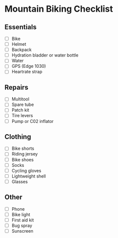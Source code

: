 # Mountain Biking Checklist

## Essentials

- [ ] Bike
- [ ] Helmet
- [ ] Backpack
- [ ] Hydration bladder or water bottle
- [ ] Water
- [ ] GPS (Edge 1030)
- [ ] Heartrate strap

## Repairs

- [ ] Multitool
- [ ] Spare tube
- [ ] Patch kit
- [ ] Tire levers
- [ ] Pump or C02 inflator

## Clothing

- [ ] Bike shorts
- [ ] Riding jersey
- [ ] Bike shoes
- [ ] Socks
- [ ] Cycling gloves
- [ ] Lightweight shell
- [ ] Glasses

## Other

- [ ] Phone
- [ ] Bike light
- [ ] First aid kit
- [ ] Bug spray
- [ ] Sunscreen